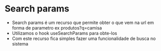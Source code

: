 # Search params
- Search params é um recurso que permite obter o que vem na url em forma de parametro ex produtos?q=camisa
- Utilizamos o hook useSearchParams para obte-los
- Com este recurso fica simples fazer uma funcionalidade de busca no sistema
